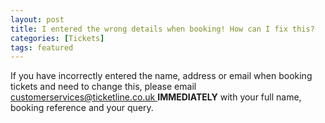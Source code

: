 ```yaml
---
layout: post
title: I entered the wrong details when booking! How can I fix this?
categories: [Tickets]
tags: featured
---
```


If you have incorrectly entered the name, address or email when booking tickets and need to change this, please email [customerservices@ticketline.co.uk ](customerservices@ticketline.co.uk) <b>IMMEDIATELY</b> with your full name, booking reference and your query.